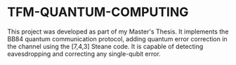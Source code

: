 # TFM-QUANTUM-COMPUTING
This project was developed as part of my Master's Thesis. It implements the BB84 quantum communication protocol, adding quantum error correction in the channel using the [7,4,3] Steane code. It is capable of detecting eavesdropping and correcting any single-qubit error.
